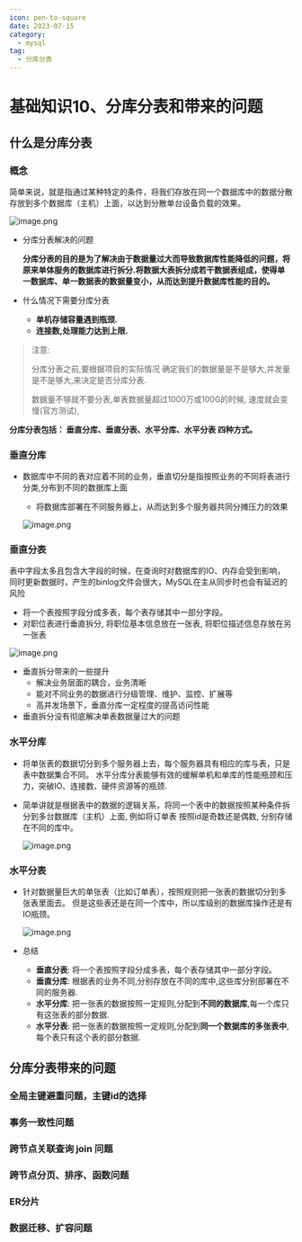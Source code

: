 ```yaml
---
icon: pen-to-square
date: 2023-07-15
category:
  - mysql
tag:
  - 分库分表
---
```


# 基础知识10、分库分表和带来的问题

## 什么是分库分表

### 概念

简单来说，就是指通过某种特定的条件，将我们存放在同一个数据库中的数据分散存放到多个数据库（主机）上面，以达到分散单台设备负载的效果。

![image.png](https://fynotefile.oss-cn-zhangjiakou.aliyuncs.com/fynote/fyfile/16657/1597204636882698240/351672652c6a4a1bb6e648f75651d730.png)

- 分库分表解决的问题

  **分库分表的目的是为了解决由于数据量过大而导致数据库性能降低的问题，将原来单体服务的数据库进行拆分.将数据大表拆分成若干数据表组成，使得单一数据库、单一数据表的数据量变小，从而达到提升数据库性能的目的。**

- 什么情况下需要分库分表

    - **单机存储容量遇到瓶颈.**
    - **连接数,处理能力达到上限.**

> 注意:
>
> 分库分表之前,要根据项目的实际情况 确定我们的数据量是不是够大,并发量是不是够大,来决定是否分库分表.
>
> 数据量不够就不要分表,单表数据量超过1000万或100G的时候, 速度就会变慢(官方测试),

**分库分表包括： 垂直分库、垂直分表、水平分库、水平分表 四种方式。**

### 垂直分库

- 数据库中不同的表对应着不同的业务，垂直切分是指按照业务的不同将表进行分类,分布到不同的数据库上面

    - 将数据库部署在不同服务器上，从而达到多个服务器共同分摊压力的效果

  ![image.png](https://fynotefile.oss-cn-zhangjiakou.aliyuncs.com/fynote/fyfile/16657/1597204636882698240/dcbbe3674442421c967fe8541f28b6b0.png)

### 垂直分表

表中字段太多且包含大字段的时候，在查询时对数据库的IO、内存会受到影响，同时更新数据时，产生的binlog文件会很大，MySQL在主从同步时也会有延迟的风险

- 将一个表按照字段分成多表，每个表存储其中一部分字段。
- 对职位表进行垂直拆分, 将职位基本信息放在一张表, 将职位描述信息存放在另一张表

![image.png](https://fynotefile.oss-cn-zhangjiakou.aliyuncs.com/fynote/fyfile/16657/1597204636882698240/d401ca741da24ac782d6356a38e20311.png)

- 垂直拆分带来的一些提升
    - 解决业务层面的耦合，业务清晰
    - 能对不同业务的数据进行分级管理、维护、监控、扩展等
    - 高并发场景下，垂直分库一定程度的提高访问性能
- 垂直拆分没有彻底解决单表数据量过大的问题

### 水平分库

- 将单张表的数据切分到多个服务器上去，每个服务器具有相应的库与表，只是表中数据集合不同。 水平分库分表能够有效的缓解单机和单库的性能瓶颈和压力，突破IO、连接数、硬件资源等的瓶颈.

- 简单讲就是根据表中的数据的逻辑关系，将同一个表中的数据按照某种条件拆分到多台数据库（主机）上面, 例如将订单表 按照id是奇数还是偶数, 分别存储在不同的库中。

  ![image.png](https://fynotefile.oss-cn-zhangjiakou.aliyuncs.com/fynote/fyfile/16657/1597204636882698240/ce46a9c5ae894a6da70a4ee5b72df1f2.png)

### 水平分表

- 针对数据量巨大的单张表（比如订单表），按照规则把一张表的数据切分到多张表里面去。 但是这些表还是在同一个库中，所以库级别的数据库操作还是有IO瓶颈。

  ![image.png](https://fynotefile.oss-cn-zhangjiakou.aliyuncs.com/fynote/fyfile/16657/1597204636882698240/307c531d662c484f9d68d249eb48620d.png)

- 总结

    - **垂直分表**: 将一个表按照字段分成多表，每个表存储其中一部分字段。
    - **垂直分库**: 根据表的业务不同,分别存放在不同的库中,这些库分别部署在不同的服务器.
    - **水平分库**: 把一张表的数据按照一定规则,分配到**不同的数据库**,每一个库只有这张表的部分数据.
    - **水平分表**: 把一张表的数据按照一定规则,分配到**同一个数据库的多张表中**,每个表只有这个表的部分数据.



## 分库分表带来的问题

### 全局主键避重问题，主键id的选择

### 事务一致性问题

### 跨节点关联查询 join 问题

### 跨节点分页、排序、函数问题

### ER分片

### 数据迁移、扩容问题